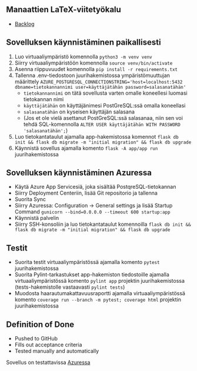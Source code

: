 ## Manaattien LaTeX-viitetyökalu
- [Backlog](https://helsinkifi-my.sharepoint.com/:x:/g/personal/jannekoi_ad_helsinki_fi/EYn4NiHQI7NOrNhXnwcYWz4BjzSH1-En9Xs1Cre1dXYCrw?e=KMDOtW)

## Sovelluksen käynnistäminen paikallisesti
1. Luo virtuaaliympäristö komennolla ``` python3 -m venv venv ```
2. Siirry virtuaaliympäristöön komennolla ``` source venv/bin/activate ```
3. Asenna riippuvuudet komennolla ``` pip install -r requirements.txt ```
4. Tallenna .env-tiedostoon juurihakemistossa ympäristömuuttujan määrittely ``` AZURE_POSTGRESQL_CONNECTIONSTRING='host=localhost:5432 dbname=tietokannannimi user=käyttäjätähän password=salasanatähän' ```
   - ``` tietokannannimi ``` on tätä sovellusta varten omalle koneellesi luomasi tietokannan nimi
   - ``` käyttäjätähän ``` on käyttäjänimesi PostGreSQL:ssä omalla koneellasi
   - ``` salasanatähän ``` on kyseisen käyttäjän salasana
   - (Jos et ole vielä asettanut PostGreSQL:ssä salasanaa, niin sen voi tehdä SQL-komennolla ``` ALTER USER käyttäjätähän WITH PASSWORD 'salasanatähän'; ```)
5. Luo tietokantataulut ajamalla app-hakemistossa komennot ``` flask db init && flask db migrate -m "initial migration" && flask db upgrade ```
6. Käynnistä sovellus ajamalla komento ``` flask -A app/app run ``` juurihakemistossa

## Sovelluksen käynnistäminen Azuressa
- Käytä Azure App Servicesiä, joka sisältää PostqreSQL-tietokannan
- Siirry Deployment Centeriin, lisää Git repositorio ja tallenna
- Suorita Sync
- Siirry Azuressa: Configuration -> General settings ja lisää Startup Command ``` gunicorn --bind=0.0.0.0 --timeout 600 startup:app ```
- Käynnistä palvelin
- Siirry SSH-konsoliin ja luo tietokantataulut komennoilla ``` flask db init && flask db migrate -m "initial migration" && flask db upgrade ```

## Testit
- Suorita testit virtuaaliympäristössä ajamalla komento ``` pytest ``` juurihakemistossa
- Suorita Pylint-tarkastukset app-hakemiston tiedostoille ajamalla virtuaaliympäristössä komento ``` pylint app ``` projektin juurihakemistossa (tests-hakemistolle vastaavasti ``` pylint tests ```)
- Muodosta haarautumakattavuusraportti ajamalla virtuaaliympäristössä komento ``` coverage run --branch -m pytest; coverage html ``` projektin juurihakemistossa

## Definition of Done
- Pushed to GitHub
- Fills out acceptance criteria
- Tested manually and automatically

Sovellus on testattavissa [Azuressa](https://manaatit.azurewebsites.net/)
